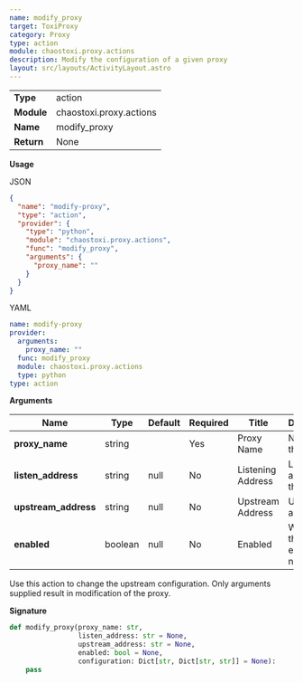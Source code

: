 ```yaml
---
name: modify_proxy
target: ToxiProxy
category: Proxy
type: action
module: chaostoxi.proxy.actions
description: Modify the configuration of a given proxy
layout: src/layouts/ActivityLayout.astro
---
```


|            |                         |
| ---------- | ----------------------- |
| **Type**   | action                  |
| **Module** | chaostoxi.proxy.actions |
| **Name**   | modify_proxy            |
| **Return** | None                    |

**Usage**

JSON

```json
{
  "name": "modify-proxy",
  "type": "action",
  "provider": {
    "type": "python",
    "module": "chaostoxi.proxy.actions",
    "func": "modify_proxy",
    "arguments": {
      "proxy_name": ""
    }
  }
}
```

YAML

```yaml
name: modify-proxy
provider:
  arguments:
    proxy_name: ""
  func: modify_proxy
  module: chaostoxi.proxy.actions
  type: python
type: action
```

**Arguments**

| Name                 | Type    | Default | Required | Title             | Description                          |
| -------------------- | ------- | ------- | -------- | ----------------- | ------------------------------------ |
| **proxy_name**       | string  |         | Yes      | Proxy Name        | Name of the proxy                    |
| **listen_address**   | string  | null    | No       | Listening Address | Listening address of the proxy       |
| **upstream_address** | string  | null    | No       | Upstream Address  | Upstream address                     |
| **enabled**          | boolean | null    | No       | Enabled           | Whether this proxy is enabled or not |

Use this action to change the upstream configuration.
Only arguments supplied result in modification of the proxy.

**Signature**

```python
def modify_proxy(proxy_name: str,
                 listen_address: str = None,
                 upstream_address: str = None,
                 enabled: bool = None,
                 configuration: Dict[str, Dict[str, str]] = None):
    pass
```
